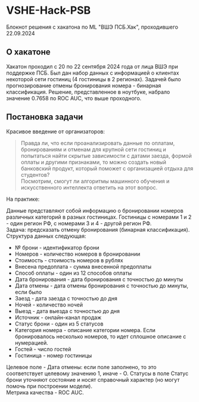 # VSHE-Hack-PSB
Блокнот решения с хакатона по ML "ВШЭ ПСБ.Хак", проходившего 22.09.2024

## О хакатоне
Хакатон проходил с 20 по 22 сентября 2024 года от лица ВШЭ при поддержке ПСБ. Был дан набор данных с информацией о клиентах некоторой сети гостиниц (4 гостиницы в 2 регионах). Задачей было прогнозирование отмены бронирования номера - бинарная классификация.
Решение, представленное в ноутбуке, набрало значение 0.7658 по ROC AUC, что выше проходного.

## Постановка задачи
Красивое введение от организаторов:

> Правда ли, что если проанализировать данные по оплатам, бронированиям и отменам для крупной сети гостиниц и попытаться найти скрытые зависимости с датами заезда, формой оплаты и другими признаками, то можно создать новый банковский продукт, который поможет с организацией отдыха для студентов? <br> Посмотрим, смогут ли алгоритмы машинного обучения и искусственного интеллекта ответить на этот вопрос.

На практике:

Данные представляют собой информацию о бронировании номеров различных категорий в разных гостиницах. Гостиницы с номерами 1 и 2 - один регион РФ, с номерами 3 и 4 - другой регион РФ.
<br>
Задача: предсказать отмену бронирования (бинарная классификация).
<br>
Структура данных следующая:
<br>
* № брони - идентификатор брони <br>
* Номеров - количество номеров в бронировании <br>
* Стоимость - стоимость номеров в рублях <br>
* Внесена предоплата - сумма внесенной предоплаты <br>
* Способ оплаты - один из 12 способов оплаты <br>
* Дата бронирования - дата бронирования с точностью до минуты <br>
* Дата отмены - дата отмены бронирования с точностью до минуты, если было <br>
* Заезд - дата заезда с точностью до дня <br>
* Ночей - количество ночей <br>
* Выезд - дата выезда с точностью до дня <br>
* Источник - онлайн-канал продаж <br>
* Статус брони - один из 5 статусов <br>
* Категория номера - описание категории номера. Если бронировалось несколько номеров, то идет сплошное описание с нумерацией. <br>
* Гостей - число гостей <br>
* Гостиница - номер гостиницы <br>

Целевое поле - Дата отмены: если поле заполнено, то это
соответствует целевому значению 1, иначе - О. Статусы в поле Статус брони уточняют состояние и носят справочный характер (но могут помочь при построении модели).
<br>
Метрика качества - ROC AUC.
<br>
